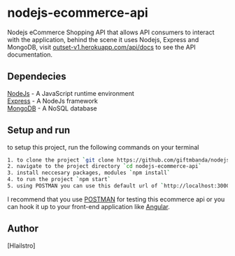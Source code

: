 # nodejs-ecommerce-api
Nodejs eCommerce Shopping API that allows API consumers to interact with the application, behind the scene it uses Nodejs, Express and MongoDB, visit [outset-v1.herokuapp.com/api/docs](https://outset-v1.herokuapp.com/api/docs/) to see the API documentation.

## Dependecies
[NodeJs](https://nodejs.org/en/) - A JavaScript runtime environment\
[Express](https://expressjs.com/) - A NodeJs framework\
[MongoDB](https://www.mongodb.com/) - A NoSQL database

## Setup and run
to setup this project, run the following commands on your terminal
```bash
1. to clone the project `git clone https://github.com/giftmbanda/nodejs-ecommerce-api`
2. navigate to the project directory `cd nodejs-ecommerce-api`
3. install neccesary packages, modules `npm install`
4. to run the project `npm start`
5. using POSTMAN you can use this default url of `http://localhost:3000`
```
I recommend that you use [POSTMAN](https://www.postman.com/) for testing this ecommerce api or you can hook it up to your front-end application like [Angular](https://angular.io/).

## Author
[Hlailstro]
